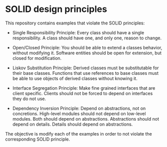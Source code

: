 # SOLID design principles

This repository contains examples that violate the SOLID principles:

- Single Responsibility Principle: Every class should have a single responsibility. A class should have one, and only
 one, reason to change. 

- Open/Closed Principle: You should be able to extend a classes behavior, without modifying it. Software entities 
should be open for extension, but closed for modification.

- Liskov Substitution Principle: Derived classes must be substitutable for their base classes. Functions that use references to base classes must be able to use objects of derived classes without knowing it.

- Interface Segregation Principle: Make fine grained interfaces that are client specific. Clients should not be 
forced to depend on interfaces they do not use.

- Dependency Inversion Principle: Depend on abstractions, not on concretions. High-level modules should not depend on
 low-level modules. Both should depend on abstractions. Abstractions should not depend on details. Details should 
 depend on abstractions.

The objective is modify each of the examples in order to not violate the corresponding SOLID principle.